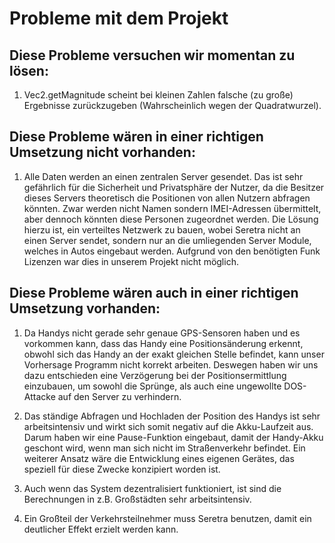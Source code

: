 # Probleme mit dem Projekt

## Diese Probleme versuchen wir momentan zu lösen:
1. Vec2.getMagnitude scheint bei kleinen Zahlen falsche (zu große) Ergebnisse
zurückzugeben (Wahrscheinlich wegen der Quadratwurzel).

## Diese Probleme wären in einer richtigen Umsetzung nicht vorhanden:

1. Alle Daten werden an einen zentralen Server gesendet. Das ist sehr
gefährlich für die Sicherheit und Privatsphäre der Nutzer, da die Besitzer
dieses Servers theoretisch die Positionen von allen Nutzern abfragen könnten.
Zwar werden nicht Namen sondern IMEI-Adressen übermittelt, aber dennoch könnten
diese Personen zugeordnet werden. Die Lösung hierzu ist, ein verteiltes
Netzwerk zu bauen, wobei Seretra nicht an einen Server sendet, sondern nur an
die umliegenden Server Module, welches in Autos eingebaut werden. Aufgrund von
den benötigten Funk Lizenzen war dies in unserem Projekt nicht möglich.

## Diese Probleme wären auch in einer richtigen Umsetzung vorhanden:

1. Da Handys nicht gerade sehr genaue GPS-Sensoren haben und es vorkommen kann,
dass das Handy eine Positionsänderung erkennt, obwohl sich das Handy
an der exakt gleichen Stelle befindet, kann unser Vorhersage Programm nicht
korrekt arbeiten. Deswegen haben wir uns dazu entschieden eine Verzögerung 
bei der Positionsermittlung einzubauen, um sowohl die Sprünge, als auch
eine ungewollte DOS-Attacke auf den Server zu verhindern.

2. Das ständige Abfragen und Hochladen der Position des Handys ist sehr
arbeitsintensiv und wirkt sich somit negativ auf die Akku-Laufzeit aus.
Darum haben wir eine Pause-Funktion eingebaut, damit der Handy-Akku 
geschont wird, wenn man sich nicht im Straßenverkehr befindet. Ein weiterer
Ansatz wäre die Entwicklung eines eigenen Gerätes, das speziell für diese Zwecke
konzipiert worden ist.

3. Auch wenn das System dezentralisiert funktioniert, ist sind die Berechnungen
in z.B. Großstädten sehr arbeitsintensiv.

4. Ein Großteil der Verkehrsteilnehmer muss Seretra benutzen, damit ein
deutlicher Effekt erzielt werden kann.
